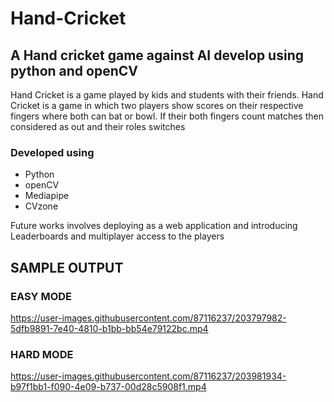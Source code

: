 # Hand-Cricket
## A Hand cricket game against AI develop using python and openCV

Hand Cricket is a game played by kids and students with their friends. Hand Cricket is a game in which two players show scores on their respective fingers where both can bat or bowl. If their both fingers count matches then considered as out and their roles switches

### Developed using
- Python
- openCV
- Mediapipe
- CVzone

Future works involves deploying as a web application and introducing Leaderboards and multiplayer access to the players

## SAMPLE OUTPUT
### EASY MODE

https://user-images.githubusercontent.com/87116237/203797982-5dfb9891-7e40-4810-b1bb-bb54e79122bc.mp4

### HARD MODE

https://user-images.githubusercontent.com/87116237/203981934-b97f1bb1-f090-4e09-b737-00d28c5908f1.mp4

